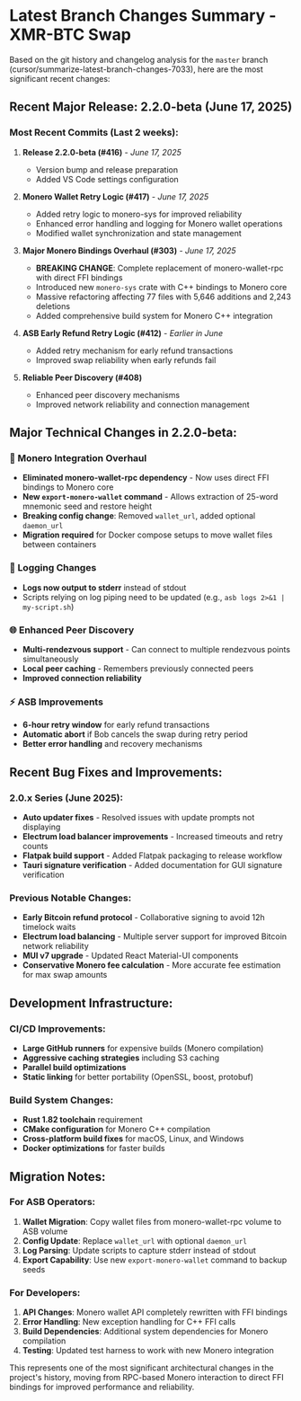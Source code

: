 # Latest Branch Changes Summary - XMR-BTC Swap

Based on the git history and changelog analysis for the `master` branch (cursor/summarize-latest-branch-changes-7033), here are the most significant recent changes:

## Recent Major Release: 2.2.0-beta (June 17, 2025)

### Most Recent Commits (Last 2 weeks):

1. **Release 2.2.0-beta (#416)** - *June 17, 2025*
   - Version bump and release preparation
   - Added VS Code settings configuration

2. **Monero Wallet Retry Logic (#417)** - *June 17, 2025*
   - Added retry logic to monero-sys for improved reliability
   - Enhanced error handling and logging for Monero wallet operations
   - Modified wallet synchronization and state management

3. **Major Monero Bindings Overhaul (#303)** - *June 17, 2025*
   - **BREAKING CHANGE**: Complete replacement of monero-wallet-rpc with direct FFI bindings
   - Introduced new `monero-sys` crate with C++ bindings to Monero core
   - Massive refactoring affecting 77 files with 5,646 additions and 2,243 deletions
   - Added comprehensive build system for Monero C++ integration

4. **ASB Early Refund Retry Logic (#412)** - *Earlier in June*
   - Added retry mechanism for early refund transactions
   - Improved swap reliability when early refunds fail

5. **Reliable Peer Discovery (#408)**
   - Enhanced peer discovery mechanisms
   - Improved network reliability and connection management

## Major Technical Changes in 2.2.0-beta:

### 🔄 Monero Integration Overhaul
- **Eliminated monero-wallet-rpc dependency** - Now uses direct FFI bindings to Monero core
- **New `export-monero-wallet` command** - Allows extraction of 25-word mnemonic seed and restore height
- **Breaking config change**: Removed `wallet_url`, added optional `daemon_url`
- **Migration required** for Docker compose setups to move wallet files between containers

### 🔧 Logging Changes
- **Logs now output to stderr** instead of stdout
- Scripts relying on log piping need to be updated (e.g., `asb logs 2>&1 | my-script.sh`)

### 🌐 Enhanced Peer Discovery
- **Multi-rendezvous support** - Can connect to multiple rendezvous points simultaneously
- **Local peer caching** - Remembers previously connected peers
- **Improved connection reliability**

### ⚡ ASB Improvements
- **6-hour retry window** for early refund transactions
- **Automatic abort** if Bob cancels the swap during retry period
- **Better error handling** and recovery mechanisms

## Recent Bug Fixes and Improvements:

### 2.0.x Series (June 2025):
- **Auto updater fixes** - Resolved issues with update prompts not displaying
- **Electrum load balancer improvements** - Increased timeouts and retry counts
- **Flatpak build support** - Added Flatpak packaging to release workflow
- **Tauri signature verification** - Added documentation for GUI signature verification

### Previous Notable Changes:
- **Early Bitcoin refund protocol** - Collaborative signing to avoid 12h timelock waits
- **Electrum load balancing** - Multiple server support for improved Bitcoin network reliability
- **MUI v7 upgrade** - Updated React Material-UI components
- **Conservative Monero fee calculation** - More accurate fee estimation for max swap amounts

## Development Infrastructure:

### CI/CD Improvements:
- **Large GitHub runners** for expensive builds (Monero compilation)
- **Aggressive caching strategies** including S3 caching
- **Parallel build optimizations**
- **Static linking** for better portability (OpenSSL, boost, protobuf)

### Build System Changes:
- **Rust 1.82 toolchain** requirement
- **CMake configuration** for Monero C++ compilation
- **Cross-platform build fixes** for macOS, Linux, and Windows
- **Docker optimizations** for faster builds

## Migration Notes:

### For ASB Operators:
1. **Wallet Migration**: Copy wallet files from monero-wallet-rpc volume to ASB volume
2. **Config Update**: Replace `wallet_url` with optional `daemon_url` 
3. **Log Parsing**: Update scripts to capture stderr instead of stdout
4. **Export Capability**: Use new `export-monero-wallet` command to backup seeds

### For Developers:
1. **API Changes**: Monero wallet API completely rewritten with FFI bindings
2. **Error Handling**: New exception handling for C++ FFI calls
3. **Build Dependencies**: Additional system dependencies for Monero compilation
4. **Testing**: Updated test harness to work with new Monero integration

This represents one of the most significant architectural changes in the project's history, moving from RPC-based Monero interaction to direct FFI bindings for improved performance and reliability.